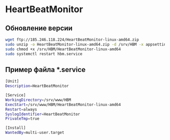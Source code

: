 # HeartBeatMonitor

## Обновление версии

``` bash
wget ftp://185.246.118.224/HeartBeatMonitor-linux-amd64.zip
sudo unzip -o HeartBeatMonitor-linux-amd64.zip -d /srv/HBM -x appsettings.json
sudo chmod +x /srv/HBM/HeartBeatMonitor-linux-amd64
sudo systemctl restart hbm.service
```

## Пример файла *.service

``` bash
[Unit]
Description=HeartBeatMonitor

[Service]
WorkingDirectory=/srv/www/HBM
ExecStart=/srv/www/HBM/HeartBeatMonitor-linux-amd64
Restart=always
SyslogIdentifier=HeartBeatMonitor
PrivateTmp=true

[Install]
WantedBy=multi-user.target
```

